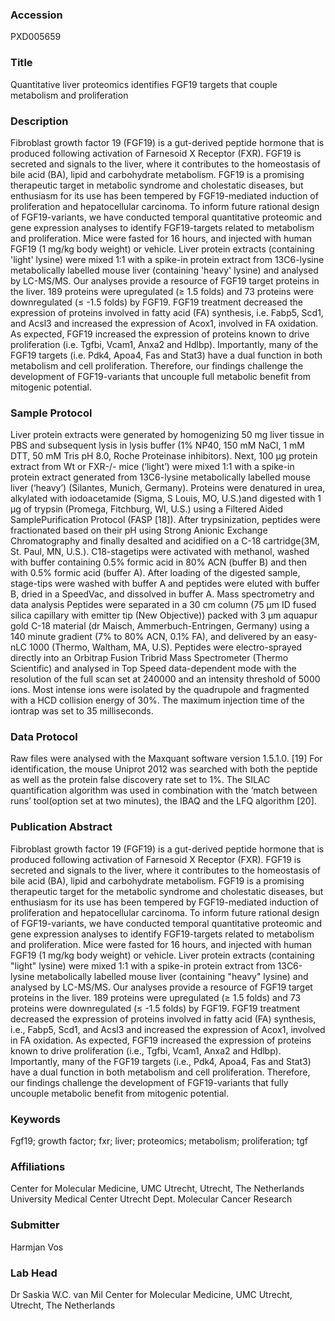 ### Accession
PXD005659

### Title
Quantitative liver proteomics identifies FGF19 targets that couple metabolism and proliferation

### Description
Fibroblast growth factor 19 (FGF19) is a gut-derived peptide hormone that is produced following activation of Farnesoid X Receptor (FXR). FGF19 is secreted and signals to the liver, where it contributes to the homeostasis of bile acid (BA), lipid and carbohydrate metabolism. FGF19 is a promising therapeutic target in metabolic syndrome and cholestatic diseases, but enthusiasm for its use has been tempered by FGF19-mediated induction of proliferation and hepatocellular carcinoma. To inform future rational design of FGF19-variants, we have conducted temporal quantitative proteomic and gene expression analyses to identify FGF19-targets related to metabolism and proliferation. Mice were fasted for 16 hours, and injected with human FGF19 (1 mg/kg body weight) or vehicle. Liver protein extracts (containing 'light' lysine) were mixed 1:1 with a spike-in protein extract from 13C6-lysine metabolically labelled mouse liver (containing 'heavy' lysine) and analysed by LC-MS/MS. Our analyses provide a resource of FGF19 target proteins in the liver. 189 proteins were upregulated (≥ 1.5 folds) and 73 proteins were downregulated (≤ -1.5 folds) by FGF19. FGF19 treatment decreased the expression of proteins involved in fatty acid (FA) synthesis, i.e. Fabp5, Scd1, and Acsl3 and increased the expression of Acox1, involved in FA oxidation. As expected, FGF19 increased the expression of proteins known to drive proliferation (i.e. Tgfbi, Vcam1, Anxa2 and Hdlbp). Importantly, many of the FGF19 targets (i.e. Pdk4, Apoa4, Fas and Stat3) have a dual function in both metabolism and cell proliferation. Therefore, our findings challenge the development of FGF19-variants that uncouple full metabolic benefit from mitogenic potential.

### Sample Protocol
Liver protein extracts were generated by homogenizing 50 mg liver tissue in PBS and subsequent lysis in lysis buffer (1% NP40, 150 mM NaCl, 1 mM DTT, 50 mM Tris pH 8.0, Roche Proteinase inhibitors). Next, 100 μg protein extract from Wt or FXR-/- mice (‘light’) were mixed 1:1 with a spike-in protein extract generated from 13C6-lysine metabolically labelled mouse liver (‘heavy’) (Silantes, Munich, Germany). Proteins were denatured in urea, alkylated with iodoacetamide (Sigma, S Louis, MO, U.S.)and digested with 1 μg of trypsin (Promega, Fitchburg, WI, U.S.) using a Filtered Aided SamplePurification Protocol (FASP [18]). After trypsinization, peptides were fractionated based on their pH using Strong Anionic Exchange Chromatography and finally desalted and acidified on a C-18 cartridge(3M, St. Paul, MN, U.S.). C18-stagetips were activated with methanol, washed with buffer containing 0.5% formic acid in 80% ACN (buffer B) and then with 0.5% formic acid (buffer A). After loading of the digested sample, stage-tips were washed with buffer A and peptides were eluted with buffer B, dried in a SpeedVac, and dissolved in buffer A. Mass spectrometry and data analysis  Peptides were separated in a 30 cm column (75 μm ID fused silica capillary with emitter tip (New Objective)) packed with 3 μm aquapur gold C-18 material (dr Maisch, Ammerbuch-Entringen, Germany) using a 140 minute gradient (7% to 80% ACN, 0.1% FA), and delivered by an easy-nLC 1000 (Thermo, Waltham, MA, U.S). Peptides were electro-sprayed directly into an Orbitrap Fusion Tribrid Mass Spectrometer (Thermo Scientific) and analysed in Top Speed data-dependent mode with the resolution of the full scan set at 240000 and an intensity threshold of 5000 ions. Most intense ions were isolated by the quadrupole and fragmented with a HCD collision energy of 30%. The maximum injection time of the iontrap was set to 35 milliseconds.

### Data Protocol
Raw files were analysed with the Maxquant software version 1.5.1.0. [19] For identification, the mouse Uniprot 2012 was searched with both the peptide as well as the protein false discovery rate set to 1%. The SILAC quantification algorithm was used in combination with the ‘match between runs’ tool(option set at two minutes), the IBAQ and the LFQ algorithm [20].

### Publication Abstract
Fibroblast growth factor 19 (FGF19) is a gut-derived peptide hormone that is produced following activation of Farnesoid X Receptor (FXR). FGF19 is secreted and signals to the liver, where it contributes to the homeostasis of bile acid (BA), lipid and carbohydrate metabolism. FGF19 is a promising therapeutic target for the metabolic syndrome and cholestatic diseases, but enthusiasm for its use has been tempered by FGF19-mediated induction of proliferation and hepatocellular carcinoma. To inform future rational design of FGF19-variants, we have conducted temporal quantitative proteomic and gene expression analyses to identify FGF19-targets related to metabolism and proliferation. Mice were fasted for 16 hours, and injected with human FGF19 (1 mg/kg body weight) or vehicle. Liver protein extracts (containing "light" lysine) were mixed 1:1 with a spike-in protein extract from 13C6-lysine metabolically labelled mouse liver (containing "heavy" lysine) and analysed by LC-MS/MS. Our analyses provide a resource of FGF19 target proteins in the liver. 189 proteins were upregulated (&#x2265; 1.5 folds) and 73 proteins were downregulated (&#x2264; -1.5 folds) by FGF19. FGF19 treatment decreased the expression of proteins involved in fatty acid (FA) synthesis, i.e., Fabp5, Scd1, and Acsl3 and increased the expression of Acox1, involved in FA oxidation. As expected, FGF19 increased the expression of proteins known to drive proliferation (i.e., Tgfbi, Vcam1, Anxa2 and Hdlbp). Importantly, many of the FGF19 targets (i.e., Pdk4, Apoa4, Fas and Stat3) have a dual function in both metabolism and cell proliferation. Therefore, our findings challenge the development of FGF19-variants that fully uncouple metabolic benefit from mitogenic potential.

### Keywords
Fgf19; growth factor; fxr; liver; proteomics; metabolism; proliferation; tgf

### Affiliations
Center for Molecular Medicine, UMC Utrecht, Utrecht, The Netherlands
University Medical Center Utrecht
Dept. Molecular Cancer Research




### Submitter
Harmjan Vos

### Lab Head
Dr Saskia W.C. van Mil
Center for Molecular Medicine, UMC Utrecht, Utrecht, The Netherlands


